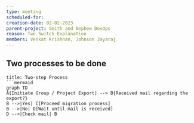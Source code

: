 ```yaml
---
type: meeting
scheduled-for: 
creation-date: 02-02-2023
parent-project: Smith and Nephew DevOps
reason: Two Switch Explanation
members: Venkat Krishnan, Johnson Jayaraj
---
```

## Two processes to be done
```ad-hint
title: Two-step Process
```mermaid 
graph TD
A[Initiate Group / Project Export] --> B{Received mail regarding the export?}
B -->|Yes| C[Proceed migration process]
B -->|No| D[Wait until mail is received]
D -->|Check mail| B
```

